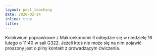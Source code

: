 ```yaml
---
layout: post_teaching
date: 2020-02-14
inline: true
title:
---
```

Kolokwium poprawkowe z Makroekonomii II odbędzie się w niedzielę 16 lutego o 11:40 w sali G322. Jeżeli ktoś nie może się na nim pojawić proszony jest o pilny kontakt z prowadzącym ćwiczenia.
